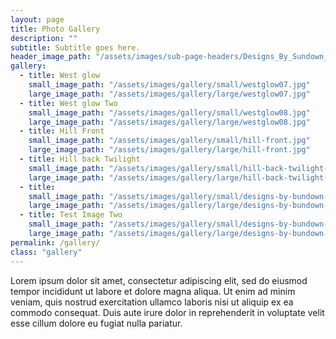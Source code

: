 ```yaml
---
layout: page
title: Photo Gallery
description: ""
subtitle: Subtitle goes here.
header_image_path: "/assets/images/sub-page-headers/Designs_By_Sundown_View.jpg"
gallery:
  - title: West glow
    small_image_path: "/assets/images/gallery/small/westglow07.jpg"
    large_image_path: "/assets/images/gallery/large/westglow07.jpg"
  - title: West glow Two
    small_image_path: "/assets/images/gallery/small/westglow08.jpg"
    large_image_path: "/assets/images/gallery/large/westglow08.jpg"
  - title: Hill Front
    small_image_path: "/assets/images/gallery/small/hill-front.jpg"
    large_image_path: "/assets/images/gallery/large/hill-front.jpg"
  - title: Hill back Twilight
    small_image_path: "/assets/images/gallery/small/hill-back-twilight-a.jpg"
    large_image_path: "/assets/images/gallery/large/hill-back-twilight-a.jpg"
  - title: 
    small_image_path: "/assets/images/gallery/small/designs-by-bundown-view.jpg"
    large_image_path: "/assets/images/gallery/large/designs-by-bundown-view.jpg"
  - title: Test Image Two
    small_image_path: "/assets/images/gallery/small/designs-by-bundown-ext-day.jpg"
    large_image_path: "/assets/images/gallery/large/designs-by-bundown-ext-day.jpg"
permalink: /gallery/
class: "gallery"
---
```


Lorem ipsum dolor sit amet, consectetur adipiscing elit, sed do eiusmod tempor incididunt ut labore et dolore magna aliqua. Ut enim ad minim veniam, quis nostrud exercitation ullamco laboris nisi ut aliquip ex ea commodo consequat. Duis aute irure dolor in reprehenderit in voluptate velit esse cillum dolore eu fugiat nulla pariatur.
